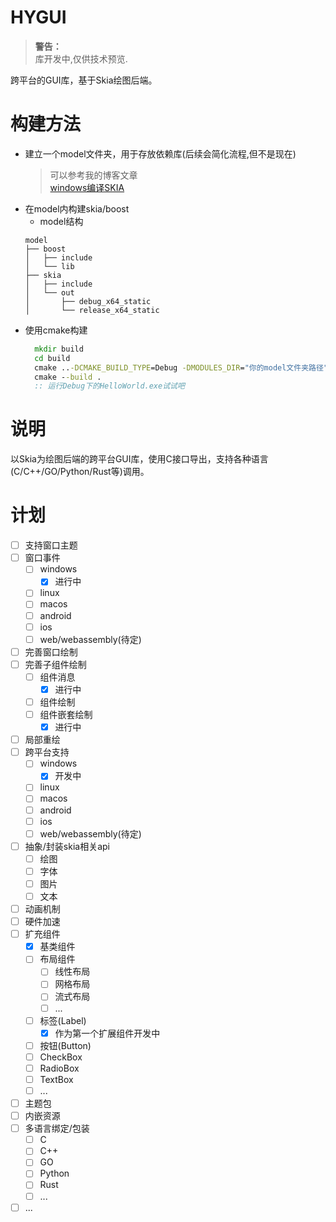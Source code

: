 # HYGUI

> **警告：**  
> 库开发中,仅供技术预览.
  

跨平台的GUI库，基于Skia绘图后端。

# 构建方法

- 建立一个model文件夹，用于存放依赖库(后续会简化流程,但不是现在)
  > 可以参考我的博客文章  
  > [windows编译SKIA](https://blog.hyiy.top/archives/30/)
- 在model内构建skia/boost
    - model结构
    ```
    model
    ├── boost
    │   ├── include
    │   └── lib
    ├── skia
    │   ├── include
    │   └── out
    │       ├── debug_x64_static
    │       └── release_x64_static
    ```
- 使用cmake构建
  ```cmd
    mkdir build
    cd build
    cmake ..-DCMAKE_BUILD_TYPE=Debug -DMODULES_DIR="你的model文件夹路径" -DSKIA_PATH="你的skia文件夹路径"
    cmake --build .
    :: 运行Debug下的HelloWorld.exe试试吧
  ```

# 说明

以Skia为绘图后端的跨平台GUI库，使用C接口导出，支持各种语言(C/C++/GO/Python/Rust等)调用。

# 计划

- [ ] 支持窗口主题
- [ ] 窗口事件
    - [ ] windows
        - [x] 进行中
    - [ ] linux
    - [ ] macos
    - [ ] android
    - [ ] ios
    - [ ] web/webassembly(待定)
- [ ] 完善窗口绘制
- [ ] 完善子组件绘制
    - [ ] 组件消息
        - [x] 进行中
    - [ ] 组件绘制
    - [ ] 组件嵌套绘制
        - [x] 进行中
- [ ] 局部重绘
- [ ] 跨平台支持
    - [ ] windows
        - [x] 开发中
    - [ ] linux
    - [ ] macos
    - [ ] android
    - [ ] ios
    - [ ] web/webassembly(待定)
- [ ] 抽象/封装skia相关api
    - [ ] 绘图
    - [ ] 字体
    - [ ] 图片
    - [ ] 文本
- [ ] 动画机制
- [ ] 硬件加速
- [ ] 扩充组件
    - [x] 基类组件
    - [ ] 布局组件
        - [ ] 线性布局
        - [ ] 网格布局
        - [ ] 流式布局
        - [ ] ...
    - [ ] 标签(Label)
        - [x] 作为第一个扩展组件开发中
    - [ ] 按钮(Button)
    - [ ] CheckBox
    - [ ] RadioBox
    - [ ] TextBox
    - [ ] ...
- [ ] 主题包
- [ ] 内嵌资源
- [ ] 多语言绑定/包装
    - [ ] C
    - [ ] C++
    - [ ] GO
    - [ ] Python
    - [ ] Rust
    - [ ] ...
- [ ] ...
